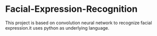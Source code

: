 # Facial-Expression-Recognition
This project is based on convolution neural network to recognize facial  expression.it uses python as underlying language.

